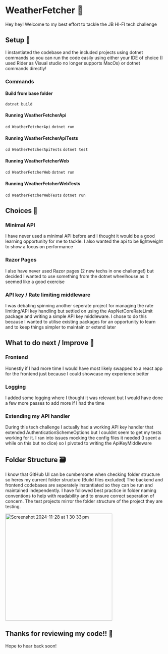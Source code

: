# WeatherFetcher :tada:
Hey hey! Welcome to my best effort to tackle the JB HI-FI tech challenge

## Setup :construction:
I instantiated the codebase and the included projects using dotnet commands so you can run the code easily using either your IDE of choice (I used Rider as Visual studio no longer supports MacOs) or dotnet commands directly!
### Commands
#### Build from base folder
`dotnet build`

#### Running WeatherFetcherApi
`cd WeatherFetcherApi`
`dotnet run`

#### Running WeatherFetcherApiTests
`cd WeatherFetcherApiTests`
`dotnet test`

#### Running WeatherFetcherWeb
`cd WeatherFetcherWeb`
`dotnet run`

#### Running WeatherFetcherWebTests
`cd WeatherFetcherWebTests`
`dotnet run`

## Choices :test_tube:
### Minimal API
I have never used a minimal API before and I thought it would be a good learning opportunity for me to tackle. I also wanted the api to be lightweight to show a focus on performance

### Razor Pages
I also have never used Razor pages (2 new techs in one challenge!) but decided I wanted to use something from the dotnet wheelhouse as it seemed like a good exercise

### API key / Rate limiting middleware
I was debating spinning another seperate project for managing the rate limiting/API key handling but settled on using the AspNetCoreRateLimit package and writing a simple API key middleware. I chose to do this because I wanted to utilise existing packages for an opportunity to learn and to keep things simpler to maintain or extend later

## What to do next / Improve :memo:
### Frontend
Honestly if I had more time I would have most likely swapped to a react app for the frontend just because I could showcase my experience better

### Logging
I added some logging where I thought it was relevant but I would have done a few more passes to add more if I had the time

### Extending my API handler
During this tech challenge I actually had a working API key handler that extended AuthenticationSchemeOptions but I couldnt seem to get my tests working for it. I ran into issues mocking the config files it needed (I spent a while on this but no dice) so I pivoted to writing the ApiKeyMiddleware 

## Folder Structure :card_file_box:
I know that GitHub UI can be cumbersome when checking folder structure so heres my current folder structure (Build files excluded)
The backend and frontend codebases are seperately instantiated so they can be run and maintained independently. I have followed best practice in folder naming conventions to help with readability and to ensure correct seperation of concern. The test projects mirror the folder structure of the project they are testing.

<img width="339" alt="Screenshot 2024-11-28 at 1 30 33 pm" src="https://github.com/user-attachments/assets/3faba03d-4f36-4516-a417-71dd85281a6a">

## Thanks for reviewing my code!! :beers:
Hope to hear back soon!
